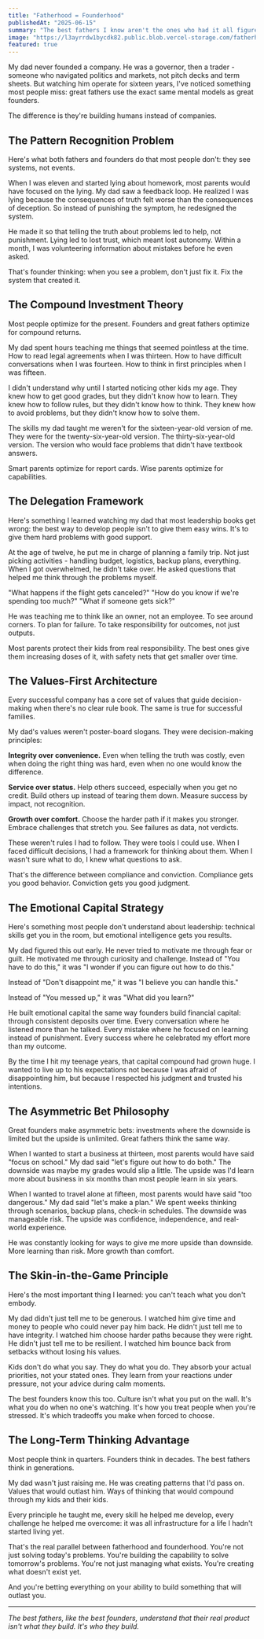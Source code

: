 ```yaml
---
title: "Fatherhood = Founderhood"
publishedAt: "2025-06-15"
summary: "The best fathers I know aren't the ones who had it all figured out. They're the ones who built something from nothing, made hard decisions, and took responsibility for the outcome."
image: "https://l3ayrrdw1bycdk82.public.blob.vercel-storage.com/fatherhoodghibli-Tv9wYj4TQEAa15Lh8EQaOups2sbsyj"
featured: true
---
```

My dad never founded a company. He was a governor, then a trader - someone who navigated politics and markets, not pitch decks and term sheets. But watching him operate for sixteen years, I've noticed something most people miss: great fathers use the exact same mental models as great founders.

The difference is they're building humans instead of companies.

## The Pattern Recognition Problem

Here's what both fathers and founders do that most people don't: they see systems, not events.

When I was eleven and started lying about homework, most parents would have focused on the lying. My dad saw a feedback loop. He realized I was lying because the consequences of truth felt worse than the consequences of deception. So instead of punishing the symptom, he redesigned the system.

He made it so that telling the truth about problems led to help, not punishment. Lying led to lost trust, which meant lost autonomy. Within a month, I was volunteering information about mistakes before he even asked.

That's founder thinking: when you see a problem, don't just fix it. Fix the system that created it.

## The Compound Investment Theory

Most people optimize for the present. Founders and great fathers optimize for compound returns.

My dad spent hours teaching me things that seemed pointless at the time. How to read legal agreements when I was thirteen. How to have difficult conversations when I was fourteen. How to think in first principles when I was fifteen.

I didn't understand why until I started noticing other kids my age. They knew how to get good grades, but they didn't know how to learn. They knew how to follow rules, but they didn't know how to think. They knew how to avoid problems, but they didn't know how to solve them.

The skills my dad taught me weren't for the sixteen-year-old version of me. They were for the twenty-six-year-old version. The thirty-six-year-old version. The version who would face problems that didn't have textbook answers.

Smart parents optimize for report cards. Wise parents optimize for capabilities.

## The Delegation Framework

Here's something I learned watching my dad that most leadership books get wrong: the best way to develop people isn't to give them easy wins. It's to give them hard problems with good support.

At the age of twelve, he put me in charge of planning a family trip. Not just picking activities - handling budget, logistics, backup plans, everything. When I got overwhelmed, he didn't take over. He asked questions that helped me think through the problems myself.

"What happens if the flight gets canceled?"
"How do you know if we're spending too much?"
"What if someone gets sick?"

He was teaching me to think like an owner, not an employee. To see around corners. To plan for failure. To take responsibility for outcomes, not just outputs.

Most parents protect their kids from real responsibility. The best ones give them increasing doses of it, with safety nets that get smaller over time.

## The Values-First Architecture

Every successful company has a core set of values that guide decision-making when there's no clear rule book. The same is true for successful families.

My dad's values weren't poster-board slogans. They were decision-making principles:

**Integrity over convenience.** Even when telling the truth was costly, even when doing the right thing was hard, even when no one would know the difference.

**Service over status.** Help others succeed, especially when you get no credit. Build others up instead of tearing them down. Measure success by impact, not recognition.

**Growth over comfort.** Choose the harder path if it makes you stronger. Embrace challenges that stretch you. See failures as data, not verdicts.

These weren't rules I had to follow. They were tools I could use. When I faced difficult decisions, I had a framework for thinking about them. When I wasn't sure what to do, I knew what questions to ask.

That's the difference between compliance and conviction. Compliance gets you good behavior. Conviction gets you good judgment.

## The Emotional Capital Strategy

Here's something most people don't understand about leadership: technical skills get you in the room, but emotional intelligence gets you results.

My dad figured this out early. He never tried to motivate me through fear or guilt. He motivated me through curiosity and challenge. Instead of "You have to do this," it was "I wonder if you can figure out how to do this."

Instead of "Don't disappoint me," it was "I believe you can handle this."

Instead of "You messed up," it was "What did you learn?"

He built emotional capital the same way founders build financial capital: through consistent deposits over time. Every conversation where he listened more than he talked. Every mistake where he focused on learning instead of punishment. Every success where he celebrated my effort more than my outcome.

By the time I hit my teenage years, that capital compound had grown huge. I wanted to live up to his expectations not because I was afraid of disappointing him, but because I respected his judgment and trusted his intentions.

## The Asymmetric Bet Philosophy

Great founders make asymmetric bets: investments where the downside is limited but the upside is unlimited. Great fathers think the same way.

When I wanted to start a business at thirteen, most parents would have said "focus on school." My dad said "let's figure out how to do both." The downside was maybe my grades would slip a little. The upside was I'd learn more about business in six months than most people learn in six years.

When I wanted to travel alone at fifteen, most parents would have said "too dangerous." My dad said "let's make a plan." We spent weeks thinking through scenarios, backup plans, check-in schedules. The downside was manageable risk. The upside was confidence, independence, and real-world experience.

He was constantly looking for ways to give me more upside than downside. More learning than risk. More growth than comfort.

## The Skin-in-the-Game Principle

Here's the most important thing I learned: you can't teach what you don't embody.

My dad didn't just tell me to be generous. I watched him give time and money to people who could never pay him back. He didn't just tell me to have integrity. I watched him choose harder paths because they were right. He didn't just tell me to be resilient. I watched him bounce back from setbacks without losing his values.

Kids don't do what you say. They do what you do. They absorb your actual priorities, not your stated ones. They learn from your reactions under pressure, not your advice during calm moments.

The best founders know this too. Culture isn't what you put on the wall. It's what you do when no one's watching. It's how you treat people when you're stressed. It's which tradeoffs you make when forced to choose.

## The Long-Term Thinking Advantage

Most people think in quarters. Founders think in decades. The best fathers think in generations.

My dad wasn't just raising me. He was creating patterns that I'd pass on. Values that would outlast him. Ways of thinking that would compound through my kids and their kids.

Every principle he taught me, every skill he helped me develop, every challenge he helped me overcome: it was all infrastructure for a life I hadn't started living yet.

That's the real parallel between fatherhood and founderhood. You're not just solving today's problems. You're building the capability to solve tomorrow's problems. You're not just managing what exists. You're creating what doesn't exist yet.

And you're betting everything on your ability to build something that will outlast you.

---

*The best fathers, like the best founders, understand that their real product isn't what they build. It's who they build.*